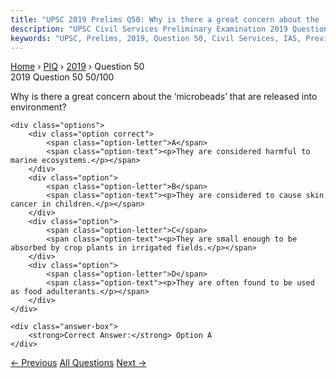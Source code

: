 ```yaml
---
title: "UPSC 2019 Prelims Q50: Why is there a great concern about the ‘microbeads’ that are..."
description: "UPSC Civil Services Preliminary Examination 2019 Question 50 with options and answer"
keywords: "UPSC, Prelims, 2019, Question 50, Civil Services, IAS, Previous Year Questions"
---
```


<nav class="breadcrumb">
    <a href="../../">Home</a>
    <span>›</span>
    <a href="../">PIQ</a>
    <span>›</span>
    <a href="./">2019</a>
    <span>›</span>
    <span>Question 50</span>
</nav>

<div class="question-header">
    <div class="question-meta">
        <span class="year-badge">2019</span>
        <span class="question-number">Question 50</span>
        <span class="progress">50/100</span>
    </div>
    <div class="progress-bar">
        <div class="progress-fill" style="width: 50.0%"></div>
    </div>
</div>

<div class="question-content">
    <div class="question-text">
        <p>Why is there a great concern about the ‘microbeads’ that are released into<br />
environment?</p>
    </div>
    
    <div class="options">
        <div class="option correct">
            <span class="option-letter">A</span>
            <span class="option-text"><p>They are considered harmful to marine ecosystems.</p></span>
        </div>
        <div class="option">
            <span class="option-letter">B</span>
            <span class="option-text"><p>They are considered to cause skin cancer in children.</p></span>
        </div>
        <div class="option">
            <span class="option-letter">C</span>
            <span class="option-text"><p>They are small enough to be absorbed by crop plants in irrigated fields.</p></span>
        </div>
        <div class="option">
            <span class="option-letter">D</span>
            <span class="option-text"><p>They are often found to be used as food adulterants.</p></span>
        </div>
    </div>

    <div class="answer-box">
        <strong>Correct Answer:</strong> Option A
    </div>
</div>

<div class="question-nav">
    <a href="../q049-consider-the-following-pairs-wildlife-naturally-fo/" class="nav-btn prev">← Previous</a>
    <a href="../" class="nav-btn center">All Questions</a>
    <a href="../q051-in-the-context-of-digital-technologies-for-enterta/" class="nav-btn next">Next →</a>
</div>
